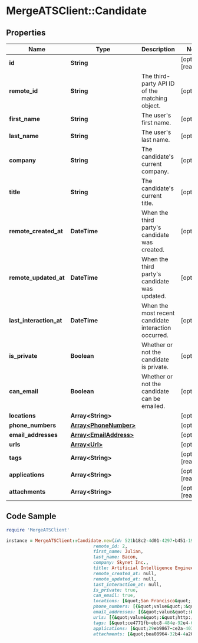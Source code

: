 # MergeATSClient::Candidate

## Properties

Name | Type | Description | Notes
------------ | ------------- | ------------- | -------------
**id** | **String** |  | [optional] [readonly] 
**remote_id** | **String** | The third-party API ID of the matching object. | [optional] 
**first_name** | **String** | The user&#39;s first name. | [optional] 
**last_name** | **String** | The user&#39;s last name. | [optional] 
**company** | **String** | The candidate&#39;s current company. | [optional] 
**title** | **String** | The candidate&#39;s current title. | [optional] 
**remote_created_at** | **DateTime** | When the third party&#39;s candidate was created. | [optional] 
**remote_updated_at** | **DateTime** | When the third party&#39;s candidate was updated. | [optional] 
**last_interaction_at** | **DateTime** | When the most recent candidate interaction occurred. | [optional] 
**is_private** | **Boolean** | Whether or not the candidate is private. | [optional] 
**can_email** | **Boolean** | Whether or not the candidate can be emailed. | [optional] 
**locations** | **Array&lt;String&gt;** |  | [optional] 
**phone_numbers** | [**Array&lt;PhoneNumber&gt;**](PhoneNumber.md) |  | [optional] 
**email_addresses** | [**Array&lt;EmailAddress&gt;**](EmailAddress.md) |  | [optional] 
**urls** | [**Array&lt;Url&gt;**](Url.md) |  | [optional] 
**tags** | **Array&lt;String&gt;** |  | [optional] [readonly] 
**applications** | **Array&lt;String&gt;** |  | [optional] [readonly] 
**attachments** | **Array&lt;String&gt;** |  | [optional] [readonly] 

## Code Sample

```ruby
require 'MergeATSClient'

instance = MergeATSClient::Candidate.new(id: 521b18c2-4d01-4297-b451-19858d07c133,
                                 remote_id: 2,
                                 first_name: Julian,
                                 last_name: Bacon,
                                 company: Skynet Inc.,
                                 title: Artificial Intelligence Engineer,
                                 remote_created_at: null,
                                 remote_updated_at: null,
                                 last_interaction_at: null,
                                 is_private: true,
                                 can_email: true,
                                 locations: [&quot;San Francisco&quot;,&quot;Seattle&quot;],
                                 phone_numbers: [{&quot;value&quot;:&quot;+1234567890&quot;,&quot;phone_number_type&quot;:&quot;MOBILE&quot;}],
                                 email_addresses: [{&quot;value&quot;:&quot;baconator334@hotmail.com&quot;,&quot;email_address_type&quot;:&quot;PERSONAL&quot;}],
                                 urls: [{&quot;value&quot;:&quot;http://alturl.com/p749b&quot;,&quot;url_type&quot;:&quot;BLOG&quot;}],
                                 tags: [&quot;ce4771fb-ebc8-484e-92e4-63dbe39eac2f&quot;],
                                 applications: [&quot;29eb9867-ce2a-403f-b8ce-f2844b89f078&quot;,&quot;b4d08e5c-de00-4d64-a29f-66addac9af99&quot;,&quot;4ff877d2-fb3e-4a5b-a7a5-168ddf2ffa56&quot;],
                                 attachments: [&quot;bea08964-32b4-4a20-8bb4-2612ba09de1d&quot;])
```


